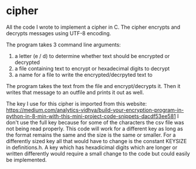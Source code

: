 # cipher
All the code I wrote to implement a cipher in C. The cipher encrypts and decrypts messages using UTF-8 encoding.

The program takes 3 command line arguments:
1. a letter (e / d) to determine whether text should be encrypted or decrypted
2. a file containing text to encrypt or hexadecimal digits to decrypt
3. a name for a file to write the encrypted/decrpyted text to

The program takes the text from the file and encrypt/decrypts it. Then it writes that message to an outfile and prints it out as well.

The key I use for this cipher is imported from this website: https://medium.com/analytics-vidhya/build-your-encryption-program-in-python-in-8-min-with-this-mini-project-code-snippets-dacdf53ee581
I don't use the full key because for some of the characters the csv file was not being read properly. This code will work for a different key as long as the format
remains the same and the size is the same or smaller. For a differently sized key all that would have to change is the constant KEYSIZE in definitions.h. A key which has
hexadicimal digits which are longer or written differently would require a small change to the code but could easily be implemented.
